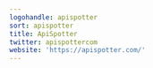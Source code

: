 ```yaml
---
logohandle: apispotter
sort: apispotter
title: ApiSpotter
twitter: apispottercom
website: 'https://apispotter.com/'
---
```

